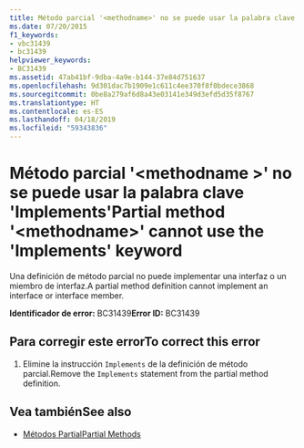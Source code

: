 ```yaml
---
title: Método parcial '<methodname>' no se puede usar la palabra clave 'Implements'
ms.date: 07/20/2015
f1_keywords:
- vbc31439
- bc31439
helpviewer_keywords:
- BC31439
ms.assetid: 47ab41bf-9dba-4a9e-b144-37e84d751637
ms.openlocfilehash: 9d301dac7b1909e1c611c4ee370f8f0bdece3868
ms.sourcegitcommit: 0be8a279af6d8a43e03141e349d3efd5d35f8767
ms.translationtype: HT
ms.contentlocale: es-ES
ms.lasthandoff: 04/18/2019
ms.locfileid: "59343836"
---
```

# <a name="partial-method-methodname-cannot-use-the-implements-keyword"></a><span data-ttu-id="2858e-102">Método parcial '\<methodname >' no se puede usar la palabra clave 'Implements'</span><span class="sxs-lookup"><span data-stu-id="2858e-102">Partial method '\<methodname>' cannot use the 'Implements' keyword</span></span>
<span data-ttu-id="2858e-103">Una definición de método parcial no puede implementar una interfaz o un miembro de interfaz.</span><span class="sxs-lookup"><span data-stu-id="2858e-103">A partial method definition cannot implement an interface or interface member.</span></span>  
  
 <span data-ttu-id="2858e-104">**Identificador de error:** BC31439</span><span class="sxs-lookup"><span data-stu-id="2858e-104">**Error ID:** BC31439</span></span>  
  
## <a name="to-correct-this-error"></a><span data-ttu-id="2858e-105">Para corregir este error</span><span class="sxs-lookup"><span data-stu-id="2858e-105">To correct this error</span></span>  
  
1. <span data-ttu-id="2858e-106">Elimine la instrucción `Implements` de la definición de método parcial.</span><span class="sxs-lookup"><span data-stu-id="2858e-106">Remove the `Implements` statement from the partial method definition.</span></span>  
  
## <a name="see-also"></a><span data-ttu-id="2858e-107">Vea también</span><span class="sxs-lookup"><span data-stu-id="2858e-107">See also</span></span>

- [<span data-ttu-id="2858e-108">Métodos Partial</span><span class="sxs-lookup"><span data-stu-id="2858e-108">Partial Methods</span></span>](../../visual-basic/programming-guide/language-features/procedures/partial-methods.md)

